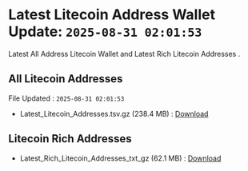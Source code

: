 # Latest Litecoin Address Wallet Update: `2025-08-31 02:01:53`

Latest All Address Litecoin Wallet and Latest Rich Litecoin Addresses .

## All Litecoin Addresses

File Updated : `2025-08-31 02:01:53`

- Latest_Litecoin_Addresses.tsv.gz (238.4 MB) : [Download](https://github.com/Pymmdrza/Rich-Address-Wallet/releases/tag/Litecoin)

## Litecoin Rich Addresses

- Latest_Rich_Litecoin_Addresses_txt_gz (62.1 MB) : [Download](https://github.com/Pymmdrza/Rich-Address-Wallet/releases/tag/Litecoin)

